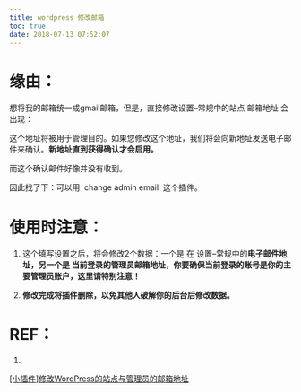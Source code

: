 ```yaml
---
title: wordpress 修改邮箱
toc: true
date: 2018-07-13 07:52:07
---
```


# 缘由：


想将我的邮箱统一成gmail邮箱，但是，直接修改设置–常规中的站点 邮箱地址 会出现：

这个地址将被用于管理目的。如果您修改这个地址，我们将会向新地址发送电子邮件来确认。**新地址直到获得确认才会启用。**

而这个确认邮件好像并没有收到。

因此找了下：可以用  change admin email  这个插件。


# 使用时注意：






  1. 这个填写设置之后，将会修改2个数据：一个是 在 设置–常规中的**电子邮件地址，**另一个是 **当前登录**的**管理员邮箱地址，你要确保当前登录的账号是你的主要管理员账户，这里请特别注意！**


  2. **修改完成将插件删除，以免其他人破解你的后台后修改数据。**





# REF：






  1.


[[小插件]修改WordPress的站点与管理员的邮箱地址](https://www.themepark.com.cn/xcjxgwordpressdzdyglyd.html)
